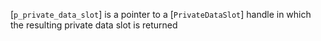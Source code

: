 [`p_private_data_slot`] is a pointer to a [`PrivateDataSlot`] handle
in which the resulting private data slot is returned